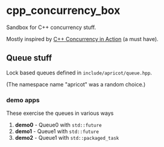 # cpp_concurrency_box
Sandbox for C++ concurrency stuff.

Mostly inspired by [C++ Concurrency in Action](https://www.manning.com/books/c-plus-plus-concurrency-in-action-second-edition) (a must have).


## Queue stuff
Lock based queues defined in `include/apricot/queue.hpp`.

(The namespace name "apricot" was a random choice.)
### demo apps
These exercise the queues in various ways
1. **demo0** - Queue0 with `std::future`
2. **demo1** - Queue1 with `std::future`
3. **demo2** - Queue1 with `std::packaged_task`
